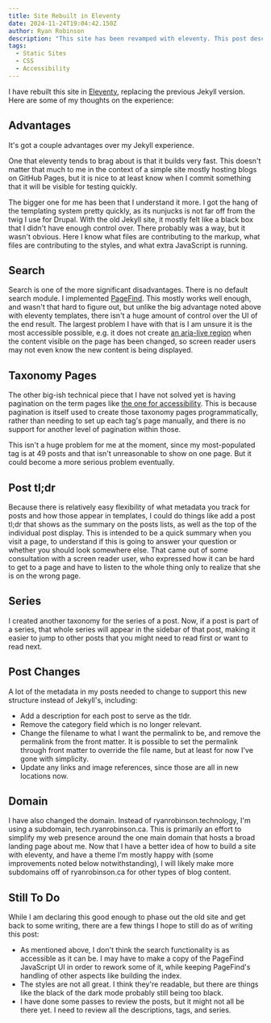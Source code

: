 ```yaml
---
title: Site Rebuilt in Eleventy
date: 2024-11-24T19:04:42.150Z
author: Ryan Robinson
description: "This site has been revamped with eleventy. This post describes some of my experiences with it."
tags:
  - Static Sites
  - CSS
  - Accessibility
---
```


I have rebuilt this site in [Eleventy](https://www.11ty.dev/), replacing the previous Jekyll version. Here are some of my thoughts on the experience:

## Advantages

It's got a couple advantages over my Jekyll experience.

One that eleventy tends to brag about is that it builds very fast. This doesn't matter that much to me in the context of a simple site mostly hosting blogs on GitHub Pages, but it is nice to at least know when I commit something that it will be visible for testing quickly.

The bigger one for me has been that I understand it more. I got the hang of the templating system pretty quickly, as its nunjucks is not far off from the twig I use for Drupal. With the old Jekyll site, it mostly felt like a black box that I didn't have enough control over. There probably was a way, but it wasn't obvious. Here I know what files are contributing to the markup, what files are contributing to the styles, and what extra JavaScript is running.

## Search

Search is one of the more significant disadvantages. There is no default search module. I implemented [PageFind](https://pagefind.app/). This mostly works well enough, and wasn't that hard to figure out, but unlike the big advantage noted above with eleventy templates, there isn't a huge amount of control over the UI of the end result. The largest problem I have with that is I am unsure it is the most accessible possible, e.g. it does not create [an aria-live region](https://developer.mozilla.org/en-US/docs/Web/Accessibility/ARIA/Attributes/aria-live) when the content visible on the page has been changed, so screen reader users may not even know the new content is being displayed.

## Taxonomy Pages

The other big-ish technical piece that I have not solved yet is having pagination on the term pages like [the one for accessibility](/tags/accessibility/). This is because pagination is itself used to create those taxonomy pages programmatically, rather than needing to set up each tag's page manually, and there is no support for another level of pagination within those.

This isn't a huge problem for me at the moment, since my most-populated tag is at 49 posts and that isn't unreasonable to show on one page. But it could become a more serious problem eventually.

## Post tl;dr

Because there is relatively easy flexibility of what metadata you track for posts and how those appear in templates, I could do things like add a post tl;dr that shows as the summary on the posts lists, as well as the top of the individual post display. This is intended to be a quick summary when you visit a page, to understand if this is going to answer your question or whether you should look somewhere else. That came out of some consultation with a screen reader user, who expressed how it can be hard to get to a page and have to listen to the whole thing only to realize that she is on the wrong page.

## Series

I created another taxonomy for the series of a post. Now, if a post is part of a series, that whole series will appear in the sidebar of that post, making it easier to jump to other posts that you might need to read first or want to read next.

## Post Changes

A lot of the metadata in my posts needed to change to support this new structure instead of Jekyll's, including:

- Add a description for each post to serve as the tldr.
- Remove the category field which is no longer relevant.
- Change the filename to what I want the permalink to be, and remove the permalink from the front matter. It is possible to set the permalink through front matter to override the file name, but at least for now I've gone with simplicity.
- Update any links and image references, since those are all in new locations now.

## Domain

I have also changed the domain. Instead of ryanrobinson.technology, I'm using a subdomain, tech.ryanrobinson.ca. This is primarily an effort to simplify my web presence around the one main domain that hosts a broad landing page about me. Now that I have a better idea of how to build a site with eleventy, and have a theme I'm mostly happy with (some improvements noted below notwithstanding), I will likely make more subdomains off of ryanrobinson.ca for other types of blog content.

## Still To Do

While I am declaring this good enough to phase out the old site and get back to some writing, there are a few things I hope to still do as of writing this post:

- As mentioned above, I don't think the search functionality is as accessible as it can be. I may have to make a copy of the PageFind JavaScript UI in order to rework some of it, while keeping PageFind's handling of other aspects like building the index.
- The styles are not all great. I think they're readable, but there are things like the black of the dark mode probably still being too black.
- I have done some passes to review the posts, but it might not all be there yet. I need to review all the descriptions, tags, and series.
